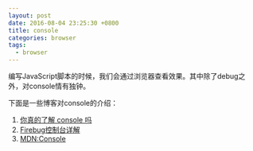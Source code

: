 ```yaml
---
layout: post
date: 2016-08-04 23:25:30 +0800
title: console
categories: browser
tags:
  - browser
---
```


编写JavaScript脚本的时候，我们会通过浏览器查看效果。其中除了debug之外，对console情有独钟。


下面是一些博客对console的介绍：
1. [你真的了解 console 吗](https://segmentfault.com/a/1190000000481884)
2. [Firebug控制台详解](http://www.ruanyifeng.com/blog/2011/03/firebug_console_tutorial.html)
3. [MDN:Console](https://developer.mozilla.org/zh-CN/docs/Web/API/Console)